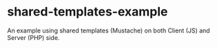 # shared-templates-example
An example using shared templates (Mustache) on both Client (JS) and Server (PHP) side.

